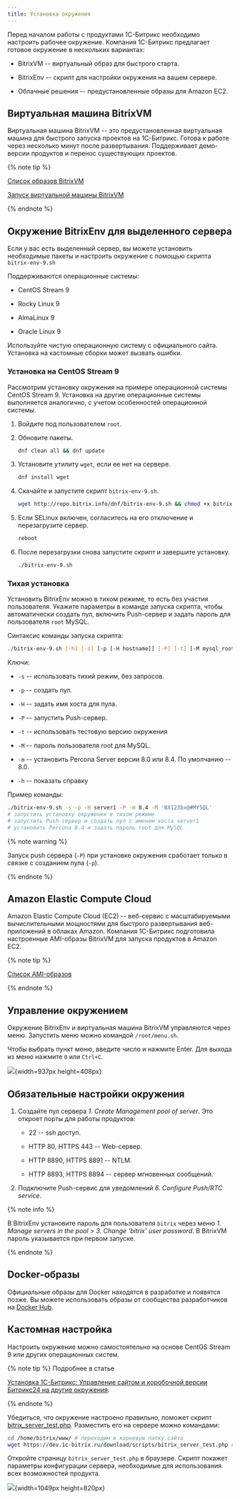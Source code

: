```yaml
---
title: Установка окружения
---
```


Перед началом работы с продуктами 1С-Битрикс необходимо настроить рабочее окружение. Компания 1С-Битрикс предлагает готовое окружение в нескольких вариантах:

-  BitrixVM -- виртуальный образ для быстрого старта.

-  BitrixEnv -- скрипт для настройки окружения на вашем сервере.

-  Облачные решения -- предустановленные образы для Amazon EC2.

## Виртуальная машина BitrixVM

Виртуальная машина BitrixVM --  это предустановленная виртуальная машина для быстрого запуска проектов на 1С-Битрикс. Готова к работе через несколько минут после развертывания. Поддерживает демо-версии продуктов и перенос существующих проектов.

{% note tip %}
 

[Список образов BitrixVM](https://www.1c-bitrix.ru/download/vmbitrix.php#tab-section-1)

[Запуск виртуальной машины BitrixVM](https://dev.1c-bitrix.ru/learning/course/index.php?COURSE_ID=37&LESSON_ID=29238)


{% endnote %}

## Окружение BitrixEnv для выделенного сервера

Если у вас есть выделенный сервер, вы можете установить необходимые пакеты и настроить окружение с помощью скрипта `bitrix-env-9.sh`

Поддерживаются операционные системы:

-  CentOS Stream 9

-  Rocky Linux 9

-  AlmaLinux 9

-  Oracle Linux 9

Используйте чистую операционную систему с официального сайта. Установка на кастомные сборки может вызвать ошибки.

### Установка на CentOS Stream 9

Рассмотрим установку окружения на примере операционной системы CentOS Stream 9. Установка на другие операционные системы выполняется аналогично, с учетом особенностей операционной системы.

1. Войдите под пользователем `root`.

2. Обновите пакеты.

   ```bash
   dnf clean all && dnf update
   ```

3. Установите утилиту `wget`, если ее нет на сервере.

   ```bash
   dnf install wget
   ```

4. Скачайте и запустите скрипт `bitrix-env-9.sh`.

   ```bash
   wget http://repo.bitrix.info/dnf/bitrix-env-9.sh && chmod +x bitrix-env-9.sh && ./bitrix-env-9.sh
   ```

5. Если SELinux включен, согласитесь на его отключение и перезагрузите сервер.

   ```bash
   reboot
   ```

6. После перезагрузки снова запустите скрипт и завершите установку.

   ```bash
   ./bitrix-env-9.sh
   ```

### Тихая установка

Установить BitrixEnv можно в тихом режиме, то есть без участия пользователя.  Укажите параметры в команде запуска скрипта, чтобы автоматически создать пул, включить Push-сервер и задать пароль для пользователя `root` MySQL.

Синтаксис команды запуска скрипта:

```bash
./bitrix-env-9.sh [-h] [-s] [-p [-H hostname]] [-P] [-t] [-M mysql_root_password] [-m 8.0|8.4]
```

Ключи:

-  `-s` -- использовать тихий режим, без запросов.

-  `-p` -- создать пул.

-  `-H` -- задать имя хоста для пула.

-  `-P` -- запустить Push-сервер.

-  `-t` -- использовать тестовую версию окружения

-  `-M` -- пароль пользователя root для MySQL.

-  `-m` -- установить Percona Server версии 8.0 или 8.4. По умолчанию -- 8.0.

-  `-h` -- показать справку

Пример команды:

```bash
./bitrix-env-9.sh -s -p -H server1 -P -m 8.4 -M 'BX123bx@#MYSQL'
# запустить установку окружения в тихом режиме
# запустить Push сервер и создать пул с именем хоста server1
# установить Percona 8.4 и задать пароль root для MySQL
```

{% note warning %}
 

Запуск push сервера (`-P`) при установке окружения сработает только в связке с созданием пула (`-p`).


{% endnote %}

## Amazon Elastic Compute Cloud

Amazon Elastic Compute Cloud (EC2) -- веб-сервис с масштабируемыми вычислительными мощностями для быстрого развертывания веб-приложений в облаках Amazon. Компания 1С-Битрикс подготовила настроенные AMI-образы BitrixVM для запуска продуктов в Amazon EC2.

{% note tip %}
 

[Список AMI-образов](https://www.1c-bitrix.ru/download/vmbitrix.php#tab-section-3)


{% endnote %}

## Управление окружением

Окружение BitrixEnv и виртуальная машина BitrixVM управляются через меню. Запустить меню можно командой `/root/menu.sh`.

Чтобы выбрать пункт меню, введите число и нажмите Enter. Для выхода из меню нажмите `0` или `Ctrl+C`.

![](./ustanovka-okruzheniya-2.png){width=937px height=408px}

## Обязательные настройки окружения

1. Создайте пул сервера *1\. Create Management pool of server*. Это откроет порты для работы продуктов:

   -  22 -- ssh доступ.

   -  HTTP 80, HTTPS 443 -- Web-сервер.

   -  HTTP 8890, HTTPS 8891 -- NTLM.

   -  HTTP 8893, HTTPS 8894 -- сервер мгновенных сообщений.

2. Подключите Push-сервис для уведомлений *6\. Configure Push/RTC service*.

{% note info %}
 

В BitrixEnv установите пароль для пользователя `bitrix` через меню *1\. Manage servers in the pool > 3. Change 'bitrix' user password*. В BitrixVM пароль указывается при первом запуске.


{% endnote %}

## Docker-образы

Официальные образы для Docker находятся в разработке и появятся позже. Вы можете использовать образы от сообщества разработчиков на [Docker Hub](https://hub.docker.com/search?q=bitrix).

## Кастомная настройка

Настроить окружение можно самостоятельно на основе CentOS Stream 9 или других операционных систем.

{% note tip %}
 Подробнее в статье

[Установка 1С-Битрикс: Управление сайтом и коробочной версии Битрикс24 на другие окружения](https://dev.1c-bitrix.ru/learning/course/index.php?COURSE_ID=135&CHAPTER_ID=020866).


{% endnote %}

Убедиться, что окружение настроено правильно, поможет скрипт [bitrix_server_test.php](https://dev.1c-bitrix.ru/download/scripts/bitrix_server_test.php). Разместить его на сервере можно командами:

```bash
cd /home/bitrix/www/ # переходим в корневую папку сайта
wget https://dev.1c-bitrix.ru/download/scripts/bitrix_server_test.php # скачиваем скрипт
```

Откройте страницу `bitrix_server_test.php` в браузере. Скрипт покажет параметры конфигурации сервера, необходимые для использования всех возможностей продукта.

![](./ustanovka-okruzheniya.png){width=1049px height=820px}